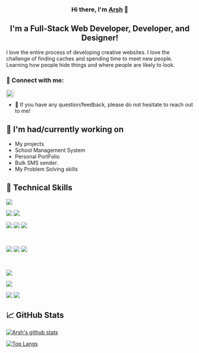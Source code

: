 
<h3 align="center">
Hi there, I'm <a href="[https://linkedin.com/ArshErgon](https://www.linkedin.com/in/arsh-ergon/)" target="_blank" rel="noreferrer">Arsh</a> 👋
</h3>

<h2 align="center">
I'm a Full-Stack Web Developer, Developer, and Designer!
</h2> 

I love the entire process of developing creative websites. I love the challenge of finding caches and spending time to meet new people. Learning how people hide things and where people are likely to look.

### 🤝 Connect with me:

<a href="https://www.linkedin.com/in/arsh-ergon/"><img align="left" src="https://raw.githubusercontent.com/yushi1007/yushi1007/main/images/linkedin.svg" alt="Yu Shi | LinkedIn" width="21px"/></a>
</br>
- 💬 If you have any question/feedback, please do not hesitate to reach out to me!

## 🔭 I'm had/currently working on

- My projects
- School Management System
- Personal PortFolio
- Bulk SMS sender.
- My Problem Solving skills


## 💼 Technical Skills

![](https://img.shields.io/badge/Code-Python-informational?style=flat&logo=Python&color=61DAFB)
<!-- ![](https://img.shields.io/badge/Code-Redux-informational?style=flat&logo=Redux&color=764ABC) -->
![](https://img.shields.io/badge/Code-JavaScript-informational?style=flat&logo=JavaScript&color=F7DF1E)
![](https://img.shields.io/badge/Code-Java-informational?style=flat&logo=java&color=CC342D)
<!-- ![](https://img.shields.io/badge/Code-Ruby_on_Rails-informational?style=flat&logo=Ruby-On-Rails&color=CC0000) -->
![](https://img.shields.io/badge/Code-HTML5-informational?style=flat&logo=HTML5&color=E34F26)
![](https://img.shields.io/badge/Code-PostgreSQL-informational?style=flat&logo=PostgreSQL&color=336791)
![](https://img.shields.io/badge/Code-SQLite-informational?style=flat&logo=SQLite&color=003B57)

</br>

![](https://img.shields.io/badge/Style-Bootstrap-informational?style=flat&logo=Bootstrap&color=7952B3)
![](https://img.shields.io/badge/Style-CSS3-informational?style=flat&logo=CSS3&color=1572B6)
![](https://img.shields.io/badge/Style-styled--components-informational?style=flat&logo=styled-components&color=DB7093)


</br>

![](https://img.shields.io/badge/Tools-Figma-informational?style=flat&logo=Figma&color=F24E1E)
<!-- ![](https://img.shields.io/badge/Tools-NPM-informational?style=flat&logo=NPM&color=CB3837) -->
![](https://img.shields.io/badge/Tools-Heroku-informational?style=flat&logo=Heroku&color=430098)
<!-- ![](https://img.shields.io/badge/Tools-Netlify-informational?style=flat&logo=netlify&color=00C7B7) -->
![](https://img.shields.io/badge/Tools-Git-informational?style=flat&logo=Git&color=F05032)
![](https://img.shields.io/badge/Tools-GitHub-informational?style=flat&logo=GitHub&color=181717)


## 📈 GitHub Stats 

[![Arsh's github stats](https://github-readme-stats.vercel.app/api?username=ArshErgon)](https://github.com/yushi1007)

[![Top Langs](https://github-readme-stats.vercel.app/api/top-langs/?username=ArshErgon&layout=compact)](https://github.com/yushi1007)
